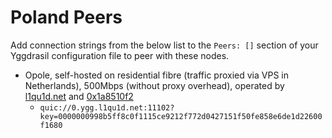 # Poland Peers

Add connection strings from the below list to the `Peers: []` section of your
Yggdrasil configuration file to peer with these nodes.

* Opole, self-hosted on residential fibre (traffic proxied via VPS in Netherlands), 500Mbps (without proxy overhead), operated by [l1qu1d.net](https://l1qu1d.net) and [0x1a8510f2](https://0x1a8510f2.space)
  * `quic://0.ygg.l1qu1d.net:11102?key=0000000998b5ff8c0f1115ce9212f772d0427151f50fe858e6de1d22600f1680`
